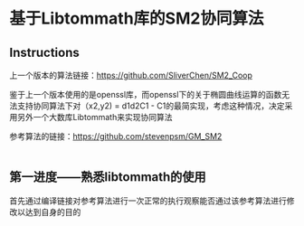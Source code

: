 # 基于Libtommath库的SM2协同算法

## Instructions

上一个版本的算法链接：https://github.com/SliverChen/SM2_Coop

鉴于上一个版本使用的是openssl库，而openssl下的关于椭圆曲线运算的函数无法支持协同算法下对（x2,y2) = d1d2C1 - C1的最简实现，考虑这种情况，决定采用另外一个大数库Libtommath来实现协同算法

参考算法的链接：https://github.com/stevenpsm/GM_SM2
<br></br>

## 第一进度——熟悉libtommath的使用

首先通过编译链接对参考算法进行一次正常的执行观察能否通过该参考算法进行修改以达到自身的目的
